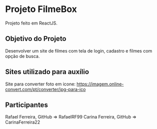 # Projeto FilmeBox
Projeto feito em ReactJS.

## Objetivo do Projeto
Desenvolver um site de filmes com tela de login, cadastro e filmes com opção de busca.

## Sites utilizado para auxílio
Site para converter foto em icone:
https://imagem.online-convert.com/pt/converter/jpg-para-ico

## Participantes
Rafael Ferreira, GitHub => RafaelRF99
Carina Ferreira, GitHub => CarinaFerreira22